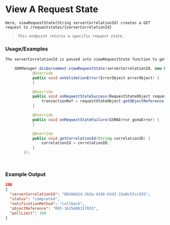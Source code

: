 
# View A Request State

`Here, viewRequestState(String serverCorrelationId) creates a GET request to /requeststates/{serverCorrelationId}`

> `This endpoint returns a specific request state.`


### Usage/Examples

```java
The serverCorrelationId is passed into viewRequestState function to get the state of transaction

```

```java
    SDKManager.disbursement.viewRequestState(serverCorrelationId, new RequestStateInterface() {
            @Override
            public void onValidationError(ErrorObject errorObject) {
            }

            @Override
            public void onRequestStateSuccess(RequestStateObject requestStateObject) {
                transactionRef = requestStateObject.getObjectReference();
            }

            @Override
            public void onRequestStateFailure(GSMAError gsmaError) {
            }

            @Override
            public void getCorrelationId(String correlationID) {
                correlationId = correlationID;
            }
        });




```

### Example Output

```json
200
{
  "serverCorrelationId": "8626661d-2b3a-4166-b3d2-33a0c5fccd35",
  "status": "completed",
  "notificationMethod": "callback",
  "objectReference": "REF-1635488317033",
  "pollLimit": 100
}
```
